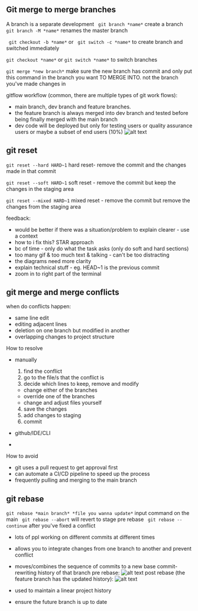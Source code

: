 ## Git merge to merge branches
A branch is a separate development 
``` git branch *name*``` create a branch
``` git branch -M *name*``` renames the master branch

``` git checkout -b *name*``` 
or
``` git switch -c *name*``` 
to create branch and switched immediately 

```git checkout *name*``` 
or 
```git switch *name*```
to switch branches

```git merge *new branch*``` make sure the new branch has commit and only put this command in the branch you want TO MERGE INTO. not the branch you've made changes in 

gitflow workflow (common, there are multiple types of git work flows):
  - main branch, dev branch and feature branches. 
  - the feature branch is always merged into dev branch and tested before being finally merged with the main branch
  - dev code will be deployed but only for testing users or quality assurance users or maybe a subset of end users (10%)
![alt text](image-1.png)


## git reset

```git reset --hard HARD~1``` hard reset- remove the commit and the changes made in that commit

```git reset --soft HARD~1``` soft reset - remove the commit but keep the changes in the staging area

```git reset --mixed HARD~1```  mixed reset - remove the commit but remove the changes from the staging area

feedback:
- would be better if there was a situation/problem to explain clearer - use a context
- how to i fix this? STAR approach
- bc of time - only do what the task asks (only do soft and hard sections)
- too many gif & too much text & talking - can't be too distracting
- the diagrams need more clarity
- explain technical stuff - eg. HEAD~1 is the previous commit 
- zoom in to right part of the terminal
  


## git merge and merge conflicts

when do conflicts happen:
- same line edit
- editing adjacent lines 
- deletion on one branch but modified in another
- overlapping changes to project structure

How to resolve

- manually 
  1. find the conflict 
  2. go to the file/s that the conflict is
  3. decide which lines to keep, remove and modify
    - change either of the branches
    - override one of the branches
    - change and adjust files yourself
  4. save the changes 
  5. add changes to staging 
  6. commit

  
- github/IDE/CLI
- 

How to avoid
- git uses a pull request to get approval first
- can automate a CI/CD pipeline to speed up the process
- frequently pulling and merging to the main branch

## git rebase
```git rebase *main branch* *file you wanna update*``` input command on the main 
``` git rebase --abort``` will revert to stage pre rebase
``` git rebase --continue``` after you've fixed a conflict 
- lots of ppl working on different commits at different times

- allows you to integrate changes from one branch to another and prevent conflict

- moves/combines the sequence of commits to a new base commit- rewriting history of that branch
pre rebase:
![alt text](image-4.png)
post rebase (the feature branch has the updated history):
![alt text](image-3.png)

- used to maintain a linear project history
- ensure the future branch is up to date

